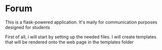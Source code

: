 # Forum
This is a flask-powered application. It's maily for communication purposes designed for students

First of all, i will start by setting up the needed files.
I will create templates that will be rendered onto the web page in the templates folder
